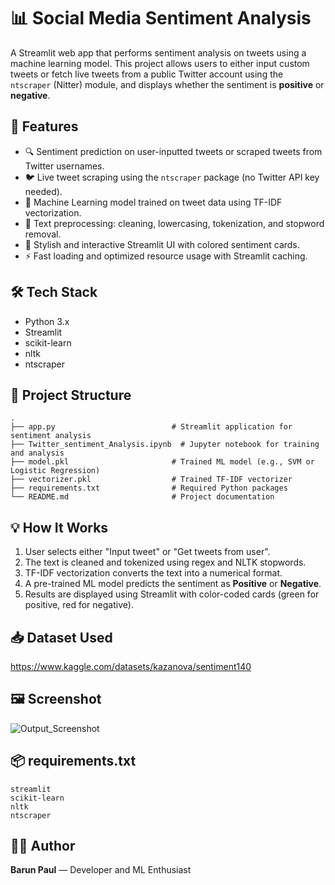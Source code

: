 # 📊 Social Media Sentiment Analysis

A Streamlit web app that performs sentiment analysis on tweets using a machine learning model. This project allows users to either input custom tweets or fetch live tweets from a public Twitter account using the `ntscraper` (Nitter) module, and displays whether the sentiment is **positive** or **negative**.

## 🚀 Features

- 🔍 Sentiment prediction on user-inputted tweets or scraped tweets from Twitter usernames.
- 🐦 Live tweet scraping using the `ntscraper` package (no Twitter API key needed).
- 🧠 Machine Learning model trained on tweet data using TF-IDF vectorization.
- 🧹 Text preprocessing: cleaning, lowercasing, tokenization, and stopword removal.
- 🎨 Stylish and interactive Streamlit UI with colored sentiment cards.
- ⚡ Fast loading and optimized resource usage with Streamlit caching.

## 🛠️ Tech Stack

- Python 3.x
- Streamlit
- scikit-learn
- nltk
- ntscraper

## 📂 Project Structure

```
.
├── app.py                          # Streamlit application for sentiment analysis
├── Twitter_sentiment_Analysis.ipynb  # Jupyter notebook for training and analysis
├── model.pkl                       # Trained ML model (e.g., SVM or Logistic Regression)
├── vectorizer.pkl                  # Trained TF-IDF vectorizer
├── requirements.txt                # Required Python packages
└── README.md                       # Project documentation
```

## 💡 How It Works

1. User selects either "Input tweet" or "Get tweets from user".
2. The text is cleaned and tokenized using regex and NLTK stopwords.
3. TF-IDF vectorization converts the text into a numerical format.
4. A pre-trained ML model predicts the sentiment as **Positive** or **Negative**.
5. Results are displayed using Streamlit with color-coded cards (green for positive, red for negative).

## 📥 Dataset Used

https://www.kaggle.com/datasets/kazanova/sentiment140

## 🖼️ Screenshot

![Output_Screenshot](https://github.com/user-attachments/assets/123dbeca-a51c-44a7-bc49-6c51d6b31442)


## 📦 requirements.txt

```
streamlit
scikit-learn
nltk
ntscraper
```

## 👨‍💻 Author

**Barun Paul** — Developer and ML Enthusiast
